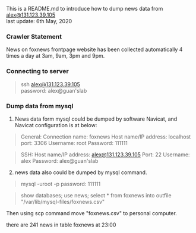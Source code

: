 This is a README.md to introduce how to dump news data from alex@131.123.39.105<br/>
last update: 6th May, 2020

### Crawler Statement 
News on foxnews frontpage website has been collected automatically 4 times a day at 3am, 9am, 3pm and 9pm. 

### Connecting to server
> ssh alex@131.123.39.105 <br/>
password: alex@guan'slab

### Dump data from mysql

1. News data form mysql could be dumped by software Navicat, and Navicat configuration is at below:
> General:
  Connection name: foxnews
  Host name/IP address: localhost
  port: 3306
  Username: root
  Password: 111111
  
> SSH:
  Host name/IP address: alex@131.123.39.105
  Port: 22
  Username: alex
  Password: alex@guan'slab
  

2. news data also could be dumped by mysql command.
> mysql -uroot -p 
password: 111111

> show databases; 
use news; 
select * from foxnews into outfile "/var/lib/mysql-files/foxnews.csv" 

Then using scp command move "foxnews.csv" to personal computer.






there are 241 news in table foxnews at 23:00



